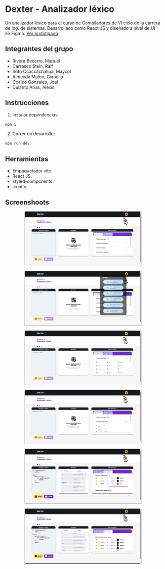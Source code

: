 # **Dexter - Analizador léxico**

Un analizador léxico para el curso de Compiladores de VI ciclo de la carrera de Ing. de sistemas.
Desarrollado como React JS y diseñado a nivel de UI en Figma.
[Ver prototipado](https://www.figma.com/file/7FKICMJcc4e9TAMgSJKzwV/Lexical-Analizer?node-id=0%3A1)

## Integrantes del grupo

-   Rivera Becerra, Manuel
-   Carrasco Stein, Ralf
-   Soto Ccaccachahua, Maycol
-   Almeyda Mateo, Gianella
-   Ccaico Gonzales, Joel
-   Dulanto Arias, Alexis

## Instrucciones

1.  Instalar dependencias:

```powershell
npm i
```

2.  Correr en desarrollo:

```powershell
npm run dev
```

## Herramientas

-   Empaquetador vite.
-   React JS.
-   styled-components.
-   iconify.

## Screenshoots

<div style="display: flex; justify-content: center; gap: 15px; flex-wrap: wrap" align="center">
    <img src="./docs/screenshoots/screenshoot_1.png" style="width: 75%;"/>
    <img src="./docs/screenshoots/screenshoot_2.png" style="width: 75%;"/>
    <img src="./docs/screenshoots/screenshoot_3.png" style="width: 75%;"/>
    <img src="./docs/screenshoots/screenshoot_4.png" style="width: 75%;"/>
    <img src="./docs/screenshoots/screenshoot_5.png" style="width: 75%;"/>
    <img src="./docs/screenshoots/screenshoot_6.png" style="width: 75%;"/>
</div>
